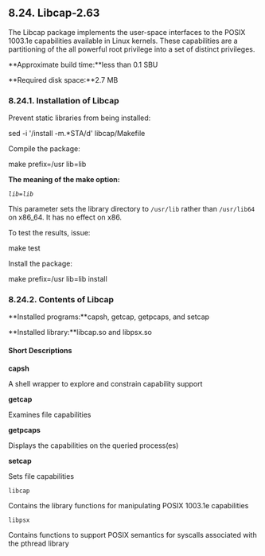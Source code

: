 ## 8.24. Libcap-2.63

The Libcap package implements the user-space interfaces to the POSIX 1003.1e capabilities available in Linux kernels. These capabilities are a partitioning of the all powerful root privilege into a set of distinct privileges.

**Approximate build time:**less than 0.1 SBU

**Required disk space:**2.7 MB

### 8.24.1. Installation of Libcap

Prevent static libraries from being installed:

sed -i '/install -m.*STA/d' libcap/Makefile

Compile the package:

make prefix=/usr lib=lib

**The meaning of the make option:**

_`lib=lib`_

This parameter sets the library directory to `/usr/lib` rather than `/usr/lib64` on x86_64. It has no effect on x86.

To test the results, issue:

make test

Install the package:

make prefix=/usr lib=lib install

### 8.24.2. Contents of Libcap

**Installed programs:**capsh, getcap, getpcaps, and setcap

**Installed library:**libcap.so and libpsx.so

#### Short Descriptions

**capsh**

A shell wrapper to explore and constrain capability support

**getcap**

Examines file capabilities

**getpcaps**

Displays the capabilities on the queried process(es)

**setcap**

Sets file capabilities

`libcap`

Contains the library functions for manipulating POSIX 1003.1e capabilities

`libpsx`

Contains functions to support POSIX semantics for syscalls associated with the pthread library